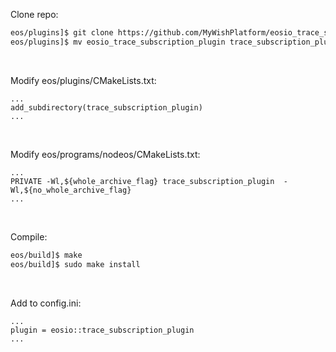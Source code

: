 Clone repo:
```bash
eos/plugins]$ git clone https://github.com/MyWishPlatform/eosio_trace_subscription_plugin/
eos/plugins]$ mv eosio_trace_subscription_plugin trace_subscription_plugin
```

<br />

Modify eos/plugins/CMakeLists.txt:
```
...
add_subdirectory(trace_subscription_plugin)
...
```

<br />

Modify eos/programs/nodeos/CMakeLists.txt:
```
...
PRIVATE -Wl,${whole_archive_flag} trace_subscription_plugin  -Wl,${no_whole_archive_flag}
...
```

<br />

Compile:
```bash
eos/build]$ make
eos/build]$ sudo make install
```

<br />

Add to config.ini:
```
...
plugin = eosio::trace_subscription_plugin
...
```

